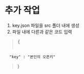 # 추가 작업
1. key.json 파일을 src 폴더 내에 생성
2. 파일 내에 다른과 같은 코드 입력
  > <pre>
  > {
      "key" : "본인의 오픈키"
  > }